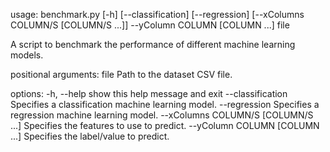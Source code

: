 usage: benchmark.py [-h] [--classification] [--regression] [--xColumns COLUMN/S [COLUMN/S ...]]
                    --yColumn COLUMN [COLUMN ...]
                    file

A script to benchmark the performance of different machine learning models.

positional arguments:
  file                  Path to the dataset CSV file.

options:
  -h, --help            show this help message and exit
  --classification      Specifies a classification machine learning model.
  --regression          Specifies a regression machine learning model.
  --xColumns COLUMN/S [COLUMN/S ...]
                        Specifies the features to use to predict.
  --yColumn COLUMN [COLUMN ...]
                        Specifies the label/value to predict.
